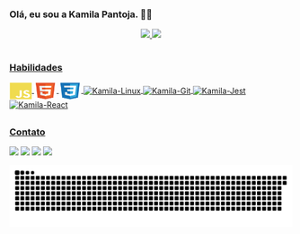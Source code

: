 ### Olá, eu sou a Kamila Pantoja. 👋😄
<div align="center">
  <a href="https://github.com/kamilapantoja">
  <img height="160em" src="https://github-readme-stats.vercel.app/api?username=kamilapantoja&show_icons=true&theme=midnight-purple&include_all_commits=true&count_private=true"/>
  <img height="160em" src="https://github-readme-stats.vercel.app/api/top-langs/?username=kamilapantoja&layout=compact&langs_count=7&theme=midnight-purple"/>
</div>
  
  <div style="display: inline_block"><br>
  <h3>Habilidades</h3>
  <img align="center" alt="Kamila-Js" height="30" width="40" src="https://raw.githubusercontent.com/devicons/devicon/master/icons/javascript/javascript-plain.svg">
  <img align="center" alt="Kamila-HTML" height="30" width="40" src="https://raw.githubusercontent.com/devicons/devicon/master/icons/html5/html5-original.svg">
  <img align="center" alt="Kamila-CSS" height="30" width="40" src="https://raw.githubusercontent.com/devicons/devicon/master/icons/css3/css3-original.svg">
  <img align="center" alt="Kamila-Linux" height="30" width="40" src="https://cdn.jsdelivr.net/gh/devicons/devicon/icons/linux/linux-original.svg">
  <img align="center" alt="Kamila-Git" height="30" width="40" src="https://cdn.jsdelivr.net/gh/devicons/devicon/icons/git/git-original.svg">
  <img align="center" alt="Kamila-Jest" height="30" width="40" src="https://cdn.jsdelivr.net/gh/devicons/devicon/icons/jest/jest-plain.svg">
  <img align="center" alt="Kamila-React" height="30" width="40" src="https://cdn.jsdelivr.net/gh/devicons/devicon/icons/react/react-original.svg">
</div>
  
##
  
<div>
 <h3>Contato</h3>
  <a href = "mailto:kms.pantoja@gmail.com"><img src="https://img.shields.io/badge/-Gmail-%23333?style=for-the-badge&logo=gmail&logoColor=white" target="_blank"></a>
  <a href="https://www.linkedin.com/in/kamilapantoja" target="_blank"><img src="https://img.shields.io/badge/-LinkedIn-%230077B5?style=for-the-badge&logo=linkedin&logoColor=white" target="_blank"></a>
  <a href="https://t.me/kamilapantoja" target="_blank"><img src="https://img.shields.io/badge/Telegram-2CA5E0?style=for-the-badge&logo=telegram&logoColor=white" target="_blank"></a>
  <a href="https://twitter.com/EuKamilaPantoja" target="_blank"><img src="https://img.shields.io/badge/Twitter-1DA1F2?style=for-the-badge&logo=twitter&logoColor=white" target="_blank"></a>
  
  ![Snake animation](https://github.com/kamilapantoja/kamilapantoja/blob/output/github-contribution-grid-snake.svg)
  
</div>

